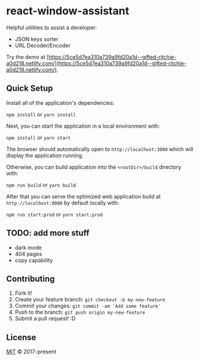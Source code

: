 # react-window-assistant

Helpful utilities to assist a developer:

- JSON keys sorter
- URL Decoder/Encoder

Try the demo at [https://5ce5d7ea310a739a9fd20a1d--gifted-ritchie-a0d218.netlify.com/](https://5ce5d7ea310a739a9fd20a1d--gifted-ritchie-a0d218.netlify.com/).

## Quick Setup

Install all of the application's dependencies:

`npm install` or `yarn install`

Next, you can start the application in a local environment with:

`npm install` or `yarn start`

The browser should automatically open to `http://localhost:3000` which
will display the application running.

Otherwise, you can build application into the `<rootDir>/build` directory with:

`npm run build` or `yarn build`

After that you can serve the optimized web application build at
`http://localhost:8080` by default locally with:

`npm run start:prod` or `yarn start:prod`

## TODO: add more stuff

- dark mode
- 404 pages
- copy capability

## Contributing

1. Fork it!
2. Create your feature branch: `git checkout -b my-new-feature`
3. Commit your changes: `git commit -am 'Add some feature'`
4. Push to the branch: `git push origin my-new-feature`
5. Submit a pull request! :D

## License

[MIT](https://github.com/john-d-pelingo/react-key-codes/blob/master/LICENSE) &copy; 2017-present

